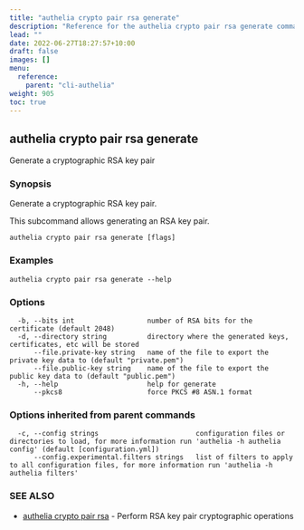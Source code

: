 ```yaml
---
title: "authelia crypto pair rsa generate"
description: "Reference for the authelia crypto pair rsa generate command."
lead: ""
date: 2022-06-27T18:27:57+10:00
draft: false
images: []
menu:
  reference:
    parent: "cli-authelia"
weight: 905
toc: true
---
```


## authelia crypto pair rsa generate

Generate a cryptographic RSA key pair

### Synopsis

Generate a cryptographic RSA key pair.

This subcommand allows generating an RSA key pair.

```
authelia crypto pair rsa generate [flags]
```

### Examples

```
authelia crypto pair rsa generate --help
```

### Options

```
  -b, --bits int                  number of RSA bits for the certificate (default 2048)
  -d, --directory string          directory where the generated keys, certificates, etc will be stored
      --file.private-key string   name of the file to export the private key data to (default "private.pem")
      --file.public-key string    name of the file to export the public key data to (default "public.pem")
  -h, --help                      help for generate
      --pkcs8                     force PKCS #8 ASN.1 format
```

### Options inherited from parent commands

```
  -c, --config strings                        configuration files or directories to load, for more information run 'authelia -h authelia config' (default [configuration.yml])
      --config.experimental.filters strings   list of filters to apply to all configuration files, for more information run 'authelia -h authelia filters'
```

### SEE ALSO

* [authelia crypto pair rsa](authelia_crypto_pair_rsa.md)	 - Perform RSA key pair cryptographic operations

